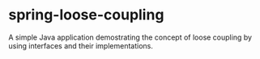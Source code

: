 # spring-loose-coupling

A simple Java application demostrating the concept of loose coupling by using interfaces and their implementations.

